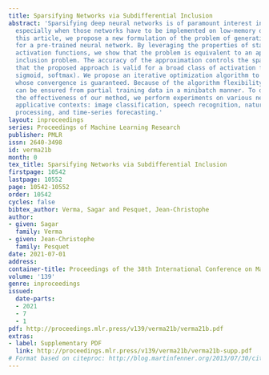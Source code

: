 ```yaml
---
title: Sparsifying Networks via Subdifferential Inclusion
abstract: 'Sparsifying deep neural networks is of paramount interest in many areas,
  especially when those networks have to be implemented on low-memory devices. In
  this article, we propose a new formulation of the problem of generating sparse weights
  for a pre-trained neural network. By leveraging the properties of standard nonlinear
  activation functions, we show that the problem is equivalent to an approximate subdifferential
  inclusion problem. The accuracy of the approximation controls the sparsity. We show
  that the proposed approach is valid for a broad class of activation functions (ReLU,
  sigmoid, softmax). We propose an iterative optimization algorithm to induce sparsity
  whose convergence is guaranteed. Because of the algorithm flexibility, the sparsity
  can be ensured from partial training data in a minibatch manner. To demonstrate
  the effectiveness of our method, we perform experiments on various networks in different
  applicative contexts: image classification, speech recognition, natural language
  processing, and time-series forecasting.'
layout: inproceedings
series: Proceedings of Machine Learning Research
publisher: PMLR
issn: 2640-3498
id: verma21b
month: 0
tex_title: Sparsifying Networks via Subdifferential Inclusion
firstpage: 10542
lastpage: 10552
page: 10542-10552
order: 10542
cycles: false
bibtex_author: Verma, Sagar and Pesquet, Jean-Christophe
author:
- given: Sagar
  family: Verma
- given: Jean-Christophe
  family: Pesquet
date: 2021-07-01
address:
container-title: Proceedings of the 38th International Conference on Machine Learning
volume: '139'
genre: inproceedings
issued:
  date-parts:
  - 2021
  - 7
  - 1
pdf: http://proceedings.mlr.press/v139/verma21b/verma21b.pdf
extras:
- label: Supplementary PDF
  link: http://proceedings.mlr.press/v139/verma21b/verma21b-supp.pdf
# Format based on citeproc: http://blog.martinfenner.org/2013/07/30/citeproc-yaml-for-bibliographies/
---
```

